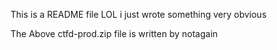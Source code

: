 This is a README file 
LOL i just wrote something very obvious

The Above ctfd-prod.zip file is written by notagain
